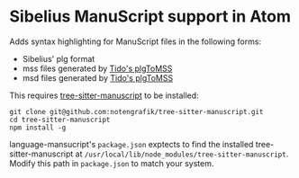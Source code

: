 # Sibelius ManuScript support in Atom

Adds syntax highlighting for ManuScript files in the following forms:

* Sibelius' plg format
* mss files generated by [Tido's plgToMSS](https://github.com/tido/plgToMSS/)
* msd files generated by [Tido's plgToMSS](https://github.com/tido/plgToMSS/)

This requires [tree-sitter-manuscript](https://github.com/notengrafik/tree-sitter-manuscript/) to be installed:

    git clone git@github.com:notengrafik/tree-sitter-manuscript.git
    cd tree-sitter-manuscript
    npm install -g

language-mansucript's `package.json` exptects to find the installed tree-sitter-manuscript at `/usr/local/lib/node_modules/tree-sitter-manuscript`. Modify this path in `package.json` to match your system.